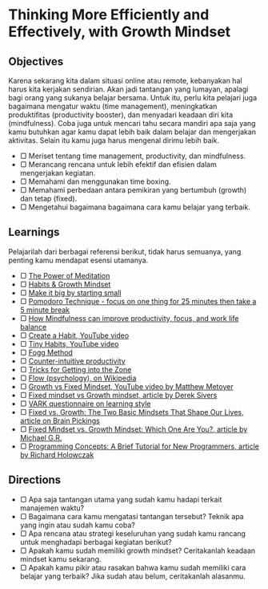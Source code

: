 # Thinking More Efficiently and Effectively, with Growth Mindset

## Objectives

Karena sekarang kita dalam situasi online atau remote, kebanyakan hal harus kita kerjakan sendirian. Akan jadi tantangan yang lumayan, apalagi bagi orang yang sukanya belajar bersama. Untuk itu, perlu kita pelajari juga bagaimana mengatur waktu (time management), meningkatkan produktifitas (productivity booster), dan menyadari keadaan diri kita (mindfulness). Coba juga untuk mencari tahu secara mandiri apa saja yang kamu butuhkan agar kamu dapat lebih baik dalam belajar dan mengerjakan aktivitas. Selain itu kamu juga harus mengenal dirimu lebih baik.

- ▢ Meriset tentang time management, productivity, dan mindfulness.
- ▢ Merancang rencana untuk lebih efektif dan efisien dalam mengerjakan kegiatan.
- ▢ Memahami dan menggunakan time boxing.
- ▢ Memahami perbedaan antara pemikiran yang bertumbuh (growth) dan tetap (fixed).
- ▢ Mengetahui bagaimana bagaimana cara kamu belajar yang terbaik.

## Learnings

Pelajarilah dari berbagai referensi berikut, tidak harus semuanya, yang penting kamu mendapat esensi utamanya.

- ▢ [The Power of Meditation](http://blog.bufferapp.com/how-meditation-affects-your-brain)
- ▢ [Habits & Growth Mindset](http://blog.bufferapp.com/the-habits-of-successful-people-they-have-a-growth-mindset)
- ▢ [Make it big by starting small](http://blog.bufferapp.com/make-it-big-by-starting-small)
- ▢ [Pomodoro Technique - focus on one thing for 25 minutes then take a 5 minute break](http://pomodorotechnique.com/)
- ▢ [How Mindfulness can improve productivity, focus, and work life balance](http://www.productivityninja.co.uk/getting-things-done-and-the-mindful-productivity-ninja)
- ▢ [Create a Habit, YouTube video](http://www.youtube.com/watch?v=C8XG02das-A)
- ▢ [Tiny Habits, YouTube video](http://www.youtube.com/watch?v=AdKUJxjn-R8)
- ▢ [Fogg Method](http://foggmethod.com)
- ▢ [Counter-intuitive productivity](http://paidtoexist.com/counterintuitive-productivity/)
- ▢ [Tricks for Getting into the Zone](http://www.themuse.com/advice/the-best-tricks-for-getting-in-the-zone-at-work)
- ▢ [Flow (psychology), on Wikipedia](http://en.wikipedia.org/wiki/Flow_(psychology))
- ▢ [Growth vs Fixed Mindset, YouTube video by Matthew Metoyer](https://www.youtube.com/watch?v=brpkjT9m2Oo)
- ▢ [Fixed mindset vs Growth mindset, article by Derek Sivers](https://sivers.org/mindset)
- ▢ [VARK questionnaire on learning style](http://vark-learn.com/the-vark-questionnaire)
- ▢ [Fixed vs. Growth: The Two Basic Mindsets That Shape Our Lives, article on Brain Pickings](https://www.brainpickings.org/2014/01/29/carol-dweck-mindset)
- ▢ [Fixed Mindset vs. Growth Mindset: Which One Are You?, article by Michael G.R.](http://michaelgr.com/2007/04/15/fixed-mindset-vs-growth-mindset-which-one-are-you)
- ▢ [Programming Concepts: A Brief Tutorial for New Programmers, article by Richard Holowczak](http://holowczak.com/programming-concepts-tutorial-programmers)

## Directions

- ▢ Apa saja tantangan utama yang sudah kamu hadapi terkait manajemen waktu?
- ▢ Bagaimana cara kamu mengatasi tantangan tersebut? Teknik apa yang ingin atau sudah kamu coba?
- ▢ Apa rencana atau strategi keseluruhan yang sudah kamu rancang untuk menghadapi berbagai kegiatan berikut?
- ▢ Apakah kamu sudah memiliki growth mindset? Ceritakanlah keadaan mindset kamu sekarang.
- ▢ Apakah kamu pikir atau rasakan bahwa kamu sudah memiliki cara belajar yang terbaik? Jika sudah atau belum, ceritakanlah alasanmu.
